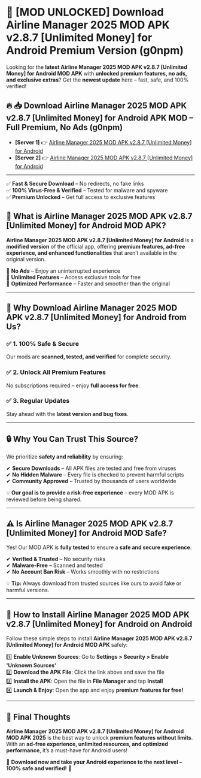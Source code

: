# 🚀 [MOD UNLOCKED] Download Airline Manager 2025 MOD APK v2.8.7 [Unlimited Money] for Android Premium Version (g0npm)

Looking for the **latest Airline Manager 2025 MOD APK v2.8.7 [Unlimited Money] for Android MOD APK** with **unlocked premium features, no ads, and exclusive extras**? Get the **newest update** here – fast, safe, and 100% verified!  


## 🔥 📥 Download Airline Manager 2025 MOD APK v2.8.7 [Unlimited Money] for Android APK MOD – Full Premium, No Ads (g0npm)

- **[Server 1]** 👉 [Airline Manager 2025 MOD APK v2.8.7 [Unlimited Money] for Android](https://apkcomod.com?title=Airline_Manager_2025_MOD_APK_v2.8.7_[Unlimited_Money]_for_Android)  
- **[Server 2]** 👉 [Airline Manager 2025 MOD APK v2.8.7 [Unlimited Money] for Android](https://apkcomod.com?title=Airline_Manager_2025_MOD_APK_v2.8.7_[Unlimited_Money]_for_Android)  

---
✅ **Fast & Secure Download** – No redirects, no fake links  
✅ **100% Virus-Free & Verified** – Tested for malware and spyware  
✅ **Premium Unlocked** – Get full access to exclusive features  


## 📌 What is Airline Manager 2025 MOD APK v2.8.7 [Unlimited Money] for Android MOD APK?

**Airline Manager 2025 MOD APK v2.8.7 [Unlimited Money] for Android** is a **modified version** of the official app, offering **premium features, ad-free experience, and enhanced functionalities** that aren’t available in the original version.  

🔹 **No Ads** – Enjoy an uninterrupted experience  
🔹 **Unlimited Features** – Access exclusive tools for free  
🔹 **Optimized Performance** – Faster and smoother than the original  

---

## 🌟 Why Download Airline Manager 2025 MOD APK v2.8.7 [Unlimited Money] for Android from Us?

### ✅ 1. 100% Safe & Secure  
Our mods are **scanned, tested, and verified** for complete security.  

### ✅ 2. Unlock All Premium Features  
No subscriptions required – enjoy **full access for free**.  

### ✅ 3. Regular Updates  
Stay ahead with the **latest version and bug fixes**.  

---

## 🔒 Why You Can Trust This Source?

We prioritize **safety and reliability** by ensuring:  

✔ **Secure Downloads** – All APK files are tested and free from viruses  
✔ **No Hidden Malware** – Every file is checked to prevent harmful scripts  
✔ **Community Approved** – Trusted by thousands of users worldwide  

💡 **Our goal is to provide a risk-free experience** – every MOD APK is reviewed before being shared.  

---

## ⚠️ Is Airline Manager 2025 MOD APK v2.8.7 [Unlimited Money] for Android MOD Safe?

Yes! Our MOD APK is **fully tested** to ensure a **safe and secure experience**:  

✔ **Verified & Trusted** – No security risks  
✔ **Malware-Free** – Scanned and tested  
✔ **No Account Ban Risk** – Works smoothly with no restrictions  

💡 **Tip:** Always download from trusted sources like ours to avoid fake or harmful versions.  

---

## 📲 How to Install Airline Manager 2025 MOD APK v2.8.7 [Unlimited Money] for Android on Android

Follow these simple steps to install **Airline Manager 2025 MOD APK v2.8.7 [Unlimited Money] for Android MOD APK** safely:  

1️⃣ **Enable Unknown Sources**: Go to **Settings > Security > Enable 'Unknown Sources'**  
2️⃣ **Download the APK File**: Click the link above and save the file  
3️⃣ **Install the APK**: Open the file in **File Manager** and tap **Install**  
4️⃣ **Launch & Enjoy**: Open the app and enjoy **premium features for free!**  

---

## 🚀 Final Thoughts

**Airline Manager 2025 MOD APK v2.8.7 [Unlimited Money] for Android MOD APK 2025** is the best way to unlock **premium features without limits**. With an **ad-free experience, unlimited resources, and optimized performance**, it’s a must-have for Android users!  

🔻 **Download now and take your Android experience to the next level – 100% safe and verified!** 🔻
